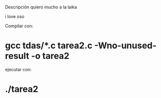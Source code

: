 Descripción
quiero mucho a la laika

i love oso


Compilar con: 
# gcc tdas/*.c tarea2.c -Wno-unused-result -o tarea2

ejecutar con:
# ./tarea2